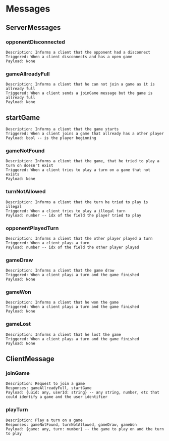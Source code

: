 # Messages

## ServerMessages

### opponentDisconnected

    Description: Informs a client that the opponent had a disconnect
    Triggered: When a client disconnects and has a open game
    Payload: None

### gameAllreadyFull

    Description: Informs a client that he can not join a game as it is allready full
    Triggered: When a client sends a joinGame message but the game is allready full
    Payload: None

## startGame

    Description: Informs a client that the game starts
    Triggered: When a client joins a game that allready has a other player
    Payload: bool -- is the player beginning

### gameNotFound

    Description: Informs a client that the game, that he tried to play a turn on doesn't exist
    Triggered: When a client tries to play a turn on a game that not exists
    Payload: None

### turnNotAllowed

    Description: Informs a client that the turn he tried to play is illegal
    Triggered: When a client tries to play a illegal turn
    Payload: number -- idx of the field the player tried to play

### opponentPlayedTurn

    Description: Informs a client that the other player played a turn
    Triggered: When a client plays a turn
    Payload: number -- idx of the field the other player played

### gameDraw

    Description: Informs a client that the game draw
    Triggered: When a client plays a turn and the game finished
    Payload: None

### gameWon

    Description: Informs a client that he won the game
    Triggered: When a client plays a turn and the game finished
    Payload: None

### gameLost

    Description: Informs a client that he lost the game
    Triggered: When a client plays a turn and the game finished
    Payload: None

## ClientMessage

### joinGame

    Description: Request to join a game
    Responses: gameAllreadyFull, startGame
    Payload: {uuid: any, userId: string} -- any string, number, etc that could identify a game and the user identifier

### playTurn

    Description: Play a turn on a game
    Responses: gameNotFound, turnNotAllowed, gameDraw, gameWon
    Payload: {game: any, turn: number} -- the game to play on and the turn to play
